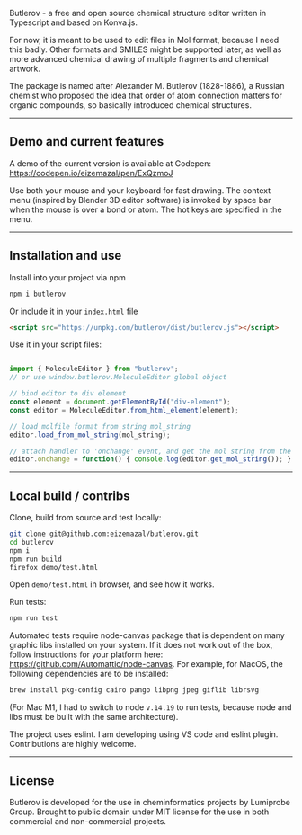 Butlerov - a free and open source chemical structure editor written in Typescript and based on Konva.js.

For now, it is meant to be used to edit files in Mol format, because I need this badly. Other formats and SMILES might be supported later, as well as more advanced chemical drawing of multiple fragments and chemical artwork.

The package is named after Alexander M. Butlerov (1828-1886), a Russian chemist who proposed the idea that order of atom connection matters for organic compounds, so basically introduced chemical structures.

---
## Demo and current features

A demo of the current version is available at Codepen:
https://codepen.io/eizemazal/pen/ExQzmoJ

Use both your mouse and your keyboard for fast drawing. The context menu (inspired by Blender 3D editor software) is invoked by space bar when the mouse is over a bond or atom. The hot keys are specified in the menu.

---

## Installation and use

Install into your project via npm

```bash
npm i butlerov
```

Or include it in your `index.html` file
```html
<script src="https://unpkg.com/butlerov/dist/butlerov.js"></script>
```

Use it in your script files:

```javascript

import { MoleculeEditor } from "butlerov";
// or use window.butlerov.MoleculeEditor global object

// bind editor to div element
const element = document.getElementById("div-element");
const editor = MoleculeEditor.from_html_element(element);

// load molfile format from string mol_string
editor.load_from_mol_string(mol_string);

// attach handler to 'onchange' event, and get the mol string from the editor
editor.onchange = function() { console.log(editor.get_mol_string()); }

```

---

## Local build / contribs

Clone, build from source and test locally:

```bash
git clone git@github.com:eizemazal/butlerov.git
cd butlerov
npm i
npm run build
firefox demo/test.html
```

Open `demo/test.html` in browser, and see how it works.

Run tests:

```bash
npm run test
```

Automated tests require node-canvas package that is dependent on many graphic libs installed on your system. If it does not work out of the box, follow instructions for your platform here: https://github.com/Automattic/node-canvas. For example, for MacOS, the following dependencies are to be installed:

```bash
brew install pkg-config cairo pango libpng jpeg giflib librsvg
```

(For Mac M1, I had to switch to node `v.14.19` to run tests, because node and libs must be built with the same architecture).

The project uses eslint.
I am developing using VS code and eslint plugin. Contributions are highly welcome.

---

## License

Butlerov is developed for the use in cheminformatics projects by Lumiprobe Group.
Brought to public domain under MIT license for the use in both commercial and non-commercial projects.
